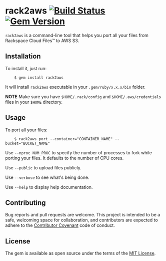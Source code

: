 # rack2aws [![Build Status](https://travis-ci.org/amrfaissal/rack2aws.svg?branch=master)](https://travis-ci.org/amrfaissal/rack2aws) [![Gem Version](https://badge.fury.io/rb/rack2aws.svg)](https://badge.fury.io/rb/rack2aws)

`rack2aws` is a command-line tool that helps you port all your files from Rackspace Cloud Files&trade; to AWS S3.

## Installation

To install it, just run:

```
    $ gem install rack2aws
```

It will install `rack2aws` executable in your `.gem/ruby/x.x.x/bin` folder.

**NOTE** Make sure you have `$HOME/.rack/config` and `$HOME/.aws/credentials` files in your `$HOME` directory.

## Usage

To port all your files:

```
    $ rack2aws port --container="CONTAINER_NAME" --bucket="BUCKET_NAME"
```

Use `--nproc NUM_PROC` to specify the number of processes to fork while porting your files. It defaults to the number of CPU cores.

Use `--public` to upload files publicly.

Use `--verbose` to see what's being done.

Use `--help` to display help documentation.

## Contributing

Bug reports and pull requests are welcome. This project is intended to be a safe, welcoming space for collaboration, and contributors are expected to adhere to the [Contributor Covenant](http://contributor-covenant.org/) code of conduct.

## License

The gem is available as open source under the terms of the [MIT License](http://opensource.org/licenses/MIT).
